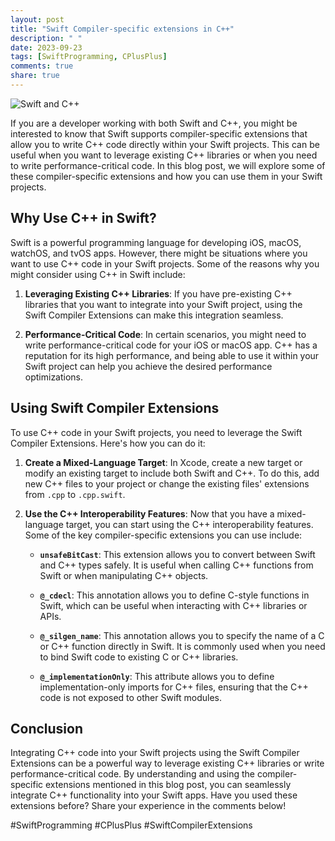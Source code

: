 ```yaml
---
layout: post
title: "Swift Compiler-specific extensions in C++"
description: " "
date: 2023-09-23
tags: [SwiftProgramming, CPlusPlus]
comments: true
share: true
---
```


![Swift and C++](https://images.unsplash.com/photo-1593494479049-d5a67e98b0e4)

If you are a developer working with both Swift and C++, you might be interested to know that Swift supports compiler-specific extensions that allow you to write C++ code directly within your Swift projects. This can be useful when you want to leverage existing C++ libraries or when you need to write performance-critical code. In this blog post, we will explore some of these compiler-specific extensions and how you can use them in your Swift projects.

## Why Use C++ in Swift?

Swift is a powerful programming language for developing iOS, macOS, watchOS, and tvOS apps. However, there might be situations where you want to use C++ code in your Swift projects. Some of the reasons why you might consider using C++ in Swift include:

1. **Leveraging Existing C++ Libraries**: If you have pre-existing C++ libraries that you want to integrate into your Swift project, using the Swift Compiler Extensions can make this integration seamless.

2. **Performance-Critical Code**: In certain scenarios, you might need to write performance-critical code for your iOS or macOS app. C++ has a reputation for its high performance, and being able to use it within your Swift project can help you achieve the desired performance optimizations.

## Using Swift Compiler Extensions

To use C++ code in your Swift projects, you need to leverage the Swift Compiler Extensions. Here's how you can do it:

1. **Create a Mixed-Language Target**: In Xcode, create a new target or modify an existing target to include both Swift and C++. To do this, add new C++ files to your project or change the existing files' extensions from `.cpp` to `.cpp.swift`.

2. **Use the C++ Interoperability Features**: Now that you have a mixed-language target, you can start using the C++ interoperability features. Some of the key compiler-specific extensions you can use include:

   - **`unsafeBitCast`**: This extension allows you to convert between Swift and C++ types safely. It is useful when calling C++ functions from Swift or when manipulating C++ objects.

   - **`@_cdecl`**: This annotation allows you to define C-style functions in Swift, which can be useful when interacting with C++ libraries or APIs.

   - **`@_silgen_name`**: This annotation allows you to specify the name of a C or C++ function directly in Swift. It is commonly used when you need to bind Swift code to existing C or C++ libraries.

   - **`@_implementationOnly`**: This attribute allows you to define implementation-only imports for C++ files, ensuring that the C++ code is not exposed to other Swift modules.

## Conclusion

Integrating C++ code into your Swift projects using the Swift Compiler Extensions can be a powerful way to leverage existing C++ libraries or write performance-critical code. By understanding and using the compiler-specific extensions mentioned in this blog post, you can seamlessly integrate C++ functionality into your Swift apps. Have you used these extensions before? Share your experience in the comments below!

#SwiftProgramming #CPlusPlus #SwiftCompilerExtensions